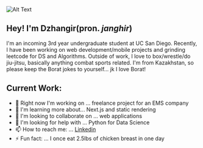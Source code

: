 ![Alt Text](https://media.tenor.com/images/acc4116372dcc4b342cb1a00ae657151/tenor.gif)


## Hey! I'm Dzhangir(pron. _janghir_)

I'm an incoming 3rd year undergraduate student at UC San Diego. Recently, I have been working on
web development/mobile projects and grinding leetcode for DS and Algorithms. Outside of work, I love to box/wrestle/do jiu-jitsu, basically anything combat sports related.
I'm from Kazakhstan, so please keep the Borat jokes to yourself... jk I love Borat!


## Current Work:
- 🔭 Right now I'm working on ... freelance project for an EMS company
- 🌱 I'm learning more about... Next.js and static rendering
- 👯 I'm looking to collaborate on ... web applications
- 🤔 I'm looking for help with ... Python for Data Science
- 📫 How to reach me: ... [Linkedin](https://linkedin.com/in/dbayanda)
- ⚡  Fun fact: ... I once eat 2.5lbs of chicken breast in one day
